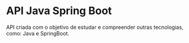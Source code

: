 ﻿# API Java Spring Boot

 API criada com o objetivo de estudar e compreender outras tecnologias, como: Java e SpringBoot.
